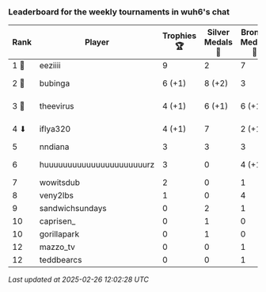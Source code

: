 ### Leaderboard for the weekly tournaments in wuh6's chat
| Rank | Player | Trophies 🏆 | Silver Medals 🥈 | Bronze Medals 🥉 | Points |
|------|--------|-------------|------------------|------------------|--------|
| 1 🥇 | eeziiii | 9 | 2 | 7 | 32.5 |
| 2 🥈 | bubinga | 6 (+1) | 8 (+2) | 3 | 27.5 (+5.0) |
| 3 🥉 | theevirus | 4 (+1) | 6 (+1) | 6 (+1) | 21.0 (+4.5) |
| 4 ⬇| iflya320 | 4 (+1) | 7 | 2 (+1) | 20.0 (+3.5) |
| 5 | nndiana | 3 | 3 | 3 | 13.5 |
| 6 | huuuuuuuuuuuuuuuuuuuuuurz | 3 | 0 | 4 (+1) | 11.0 (+0.5) |
| 7 | wowitsdub | 2 | 0 | 1 | 6.5 |
| 8 | veny2lbs | 1 | 0 | 4 | 5.0 |
| 9 | sandwichsundays | 0 | 2 | 1 | 2.5 |
| 10 | caprisen_ | 0 | 1 | 0 | 1.0 |
| 10 | gorillapark | 0 | 1 | 0 | 1.0 |
| 12 | mazzo_tv | 0 | 0 | 1 | 0.5 |
| 12 | teddbearcs | 0 | 0 | 1 | 0.5 |

_Last updated at 2025-02-26 12:02:28 UTC_